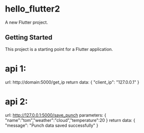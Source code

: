 # hello_flutter2

A new Flutter project.

## Getting Started

This project is a starting point for a Flutter application.


# api 1:
url: http://domain:5000/get_ip
return data:
{
  "client_ip": "127.0.0.1"
}
# api 2:
url: http://127.0.0.1:5000/save_punch
parameters:
{
    "name":"tom","weather":"cloud","temperature":20
}
return data: 
{
    "message": "Punch data saved successfully"
}

